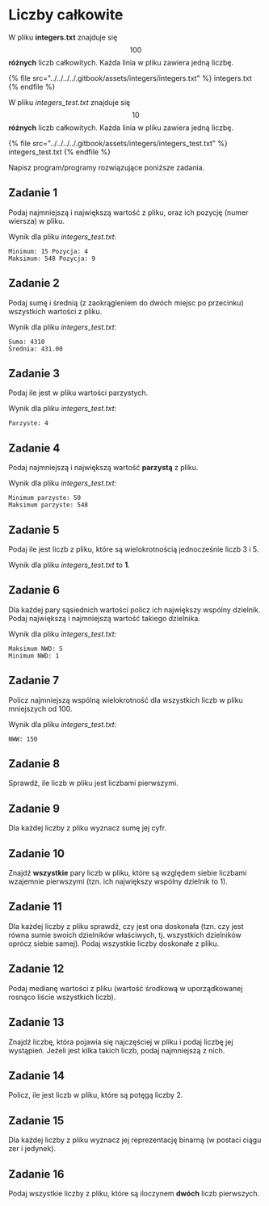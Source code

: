 # Liczby całkowite

W pliku **integers.txt** znajduje się $$100$$ **różnych** liczb całkowitych. Każda linia w pliku zawiera jedną liczbę.

{% file src="../../../../.gitbook/assets/integers/integers.txt" %}
integers.txt
{% endfile %}

W pliku *integers_test.txt* znajduje się $$10$$ **różnych** liczb całkowitych. Każda linia w pliku zawiera jedną liczbę.

{% file src="../../../../.gitbook/assets/integers/integers_test.txt" %}
integers_test.txt
{% endfile %}

Napisz program/programy rozwiązujące poniższe zadania.

## Zadanie 1

Podaj najmniejszą i największą wartość z pliku, oraz ich pozycję (numer wiersza) w pliku.

Wynik dla pliku *integers_test.txt*:

```
Minimum: 15 Pozycja: 4
Maksimum: 548 Pozycja: 9
```

## Zadanie 2

Podaj sumę i średnią (z zaokrągleniem do dwóch miejsc po przecinku) wszystkich wartości z pliku.

Wynik dla pliku *integers_test.txt*:

```
Suma: 4310
Średnia: 431.00
```

## Zadanie 3

Podaj ile jest w pliku wartości parzystych. 

Wynik dla pliku *integers_test.txt*:

```
Parzyste: 4
```

## Zadanie 4

Podaj najmniejszą i największą wartość **parzystą** z pliku.

Wynik dla pliku *integers_test.txt*:

```
Minimum parzyste: 50
Maksimum parzyste: 548
```

## Zadanie 5

Podaj ile jest liczb z pliku, które są wielokrotnością jednocześnie liczb 3 i 5.

Wynik dla pliku *integers_test.txt* to **1**.

## Zadanie 6

Dla każdej pary sąsiednich wartości policz ich największy wspólny dzielnik. Podaj największą i najmniejszą wartość takiego dzielnika.

Wynik dla pliku *integers_test.txt*:

```
Maksimum NWD: 5
Minimum NWD: 1
```

## Zadanie 7

Policz najmniejszą wspólną wielokrotność dla wszystkich liczb w pliku mniejszych od 100.

Wynik dla pliku *integers_test.txt*:

```
NWW: 150
```

## Zadanie 8

Sprawdź, ile liczb w pliku jest liczbami pierwszymi.

## Zadanie 9

Dla każdej liczby z pliku wyznacz sumę jej cyfr.

## Zadanie 10

Znajdź **wszystkie** pary liczb w pliku, które są względem siebie liczbami wzajemnie pierwszymi (tzn. ich największy wspólny dzielnik to 1).

## Zadanie 11

Dla każdej liczby z pliku sprawdź, czy jest ona doskonała (tzn. czy jest równa sumie swoich dzielników właściwych, tj. wszystkich dzielników oprócz siebie samej). Podaj wszystkie liczby doskonałe z pliku.

## Zadanie 12

Podaj medianę wartości z pliku (wartość środkową w uporządkowanej rosnąco liście wszystkich liczb).

## Zadanie 13

Znajdź liczbę, która pojawia się najczęściej w pliku i podaj liczbę jej wystąpień. Jeżeli jest kilka takich liczb, podaj najmniejszą z nich.

## Zadanie 14

Policz, ile jest liczb w pliku, które są potęgą liczby 2.

## Zadanie 15

Dla każdej liczby z pliku wyznacz jej reprezentację binarną (w postaci ciągu zer i jedynek).

## Zadanie 16

Podaj wszystkie liczby z pliku, które są iloczynem **dwóch** liczb pierwszych.
